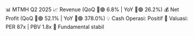 📊 MTMH Q2 2025
📈 Revenue (QoQ 🔼🟢 6.8% | YoY 🔼🟢 26.2%)
💰 Net Profit (QoQ 🔼🟢 52.1% | YoY 🔼🟢 378.0%)
💡 Cash Operasi: Positif
🧮 Valuasi: PER 87x | PBV 1.8x
🧱 Fundamental stabil
